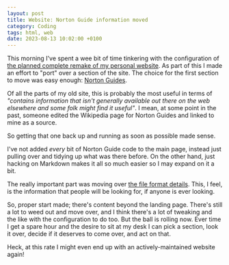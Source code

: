 ```yaml
---
layout: post
title: Website: Norton Guide information moved
category: Coding
tags: html, web
date: 2023-08-13 10:02:00 +0100
---
```


This morning I've spent a wee bit of time tinkering with the configuration
of [the planned complete remake of my personal
website](/2023/08/11/the-reboot-begins.html). As part of this I made an
effort to "port" over a section of the site. The choice for the first
section to move was easy enough: [Norton
Guides](https://www.davep.org/norton-guides/).

Of all the parts of my old site, this is probably the most useful in terms
of *"contains information that isn't generally available out there on the
web elsewhere and some folk might find it useful"*. I mean, at some point in
the past, someone edited the Wikipedia page for Norton Guides and linked to
mine as a source.

So getting that one back up and running as soon as possible made sense.

I've not added *every* bit of Norton Guide code to the main page, instead
just pulling over and tidying up what was there before. On the other hand,
just hacking on Markdown makes it all so much easier so I may expand on it a
bit.

The really important part was moving over [the file format
details](https://www.davep.org/norton-guides/file-format/). This, I feel, is
the information that people will be looking for, if anyone is ever looking.

So, proper start made; there's content beyond the landing page. There's
still a lot to weed out and move over, and I think there's a lot of tweaking
and the like with the configuration to do too. But the ball is rolling now.
Ever time I get a spare hour and the desire to sit at my desk I can pick a
section, look it over, decide if it deserves to come over, and act on that.

Heck, at this rate I might even end up with an actively-maintained website
again!

[//]: # (2023-08-13-website-norton-guide-information-moved.md ends here)

